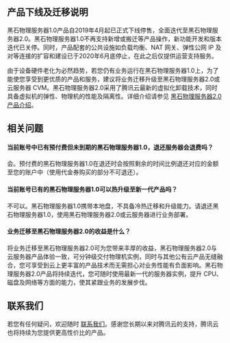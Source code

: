 ## 产品下线及迁移说明

黑石物理服务器1.0产品自2019年4月起已正式下线停售，全面迭代至黑石物理服务器2.0。黑石物理服务器1.0不再支持新增或搬迁等产品操作，新功能开发和版本迭代已关停。同时，产品配套的公共设施如负载均衡、NAT 网关、弹性公网 IP 及对等连接的扩容和建设已于2020年6月底停止，在此之后仅提供运营支持服务。

由于设备硬件老化为必然趋势，若您仍有业务运行在黑石物理服务器1.0上，为了能使您享受到更优质的产品和服务，建议将业务迁移升级至黑石物理服务器2.0或云服务器 CVM。黑石物理服务器2.0采用了腾讯云最新的虚拟化卸载技术，同时具备虚拟机的弹性、物理机的性能及隔离性。详细介绍请参见 [黑石物理服务器2.0产品介绍](https://cloud.tencent.com/product/cpm)。


## 相关问题
#### 当前账号中已有预付费但未到期的黑石物理服务器1.0，退还服务器会退费吗？
会。预付费的黑石物理服务器1.0在退还时会按照剩余的时间比例退还对应的金额至您的账户中（使用代金券购买的部分不可退还）。

#### 当前账号已有的黑石物理服务器1.0可以热升级至新一代产品吗？
不可以。黑石物理服务器1.0携带本地盘，不具备冷热迁移和升级能力。请退还黑石物理服务器1.0，使用黑石物理服务器2.0或云服务器进行业务部署。

#### 业务迁移至黑石物理服务器2.0的收益是什么？
将业务迁移至黑石物理服务器2.0可为您带来丰厚的收益，黑石物理服务器2.0与云服务器产品体验一致，可分钟级交付物理机实例，同时与其他公有云产品无缝融合，您可享受到云上更丰富的产品技术而无需担心对业务性能有负面影响。黑石物理服务器2.0产品将持续迭代，您可随时使用最新一代的服务器实例，提升 CPU、磁盘及网络等方面的能力，使其紧跟业务的发展步伐。


## 联系我们
若您有任何疑问，欢迎随时 [联系我们](https://cloud.tencent.com/act/event/connect-service#/)。感谢您长期以来对腾讯云的支持，腾讯云也将持续为您提供更高性价比的产品。
